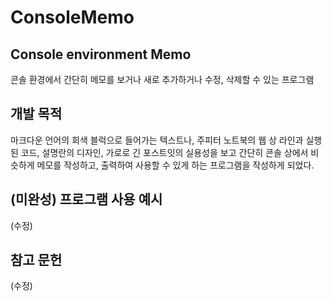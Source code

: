 # ConsoleMemo
## Console environment Memo
콘솔 환경에서 간단히 메모를 보거나 새로 추가하거나 수정, 삭제할 수 있는 프로그램


## 개발 목적
마크다운 언어의 회색 블럭으로 들어가는 텍스트나, 주피터 노트북의 웹 상 라인과 실행된 코드, 설명란의 디자인, 가로로 긴 포스트잇의 실용성을 보고
간단히 콘솔 상에서 비슷하게 메모를 작성하고, 출력하여 사용할 수 있게 하는 프로그램을 작성하게 되었다.

## (미완성) 프로그램 사용 예시
(수정)

## 참고 문헌
(수정)
